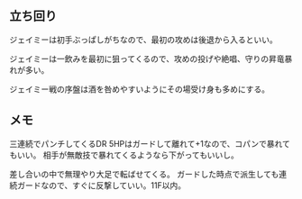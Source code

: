 ## 立ち回り

ジェイミーは初手ぶっぱしがちなので、最初の攻めは後退から入るといい。

ジェイミーは一飲みを最初に狙ってくるので、攻めの投げや絶唱、守りの昇竜暴れが多い。

ジェイミー戦の序盤は酒を咎めやすいようにその場受け身も多めにする。

## メモ

三連続でパンチしてくるDR 5HPはガードして離れて+1なので、コパンで暴れてもいい。
相手が無敵技で暴れてくるようなら下がってもいいし。

差し合いの中で無理やり大足で転ばせてくる。
ガードした時点で派生しても連続ガードなので、すぐに反撃していい。11F以内。
